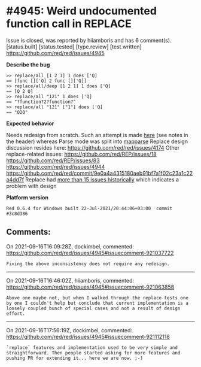 
#4945: Weird undocumented function call in REPLACE
================================================================================
Issue is closed, was reported by hiiamboris and has 6 comment(s).
[status.built] [status.tested] [type.review] [test.written]
<https://github.com/red/red/issues/4945>

**Describe the bug**
```
>> replace/all [1 2 1] 1 does ['Q]
== [func []['Q] 2 func []['Q]]
>> replace/all/deep [1 2 1] 1 does ['Q]
== [Q 2 Q]
>> replace/all "121" 1 does ['Q]
== "?function?2?function?"
>> replace/all "121" ["1"] does ['Q]
== "Q2Q"
```

**Expected behavior**

Needs redesign from scratch.
Such an attempt is made [here](https://gitlab.com/hiiamboris/red-mezz-warehouse/-/blob/master/new-replace.red) (see notes in the header) whereas Parse mode was split into [mapparse](https://gitlab.com/hiiamboris/red-mezz-warehouse/-/blob/master/mapparse.red)
Replace design discussion resides here: https://github.com/red/red/issues/4174
Other replace-related issues: https://github.com/red/REP/issues/18 https://github.com/red/REP/issues/83 https://github.com/red/red/issues/4944 https://github.com/red/red/commit/9e0a4a4315180aeb91bf7a1f02c23a1c22a4dd7f
Replace had [more than 15 issues historically](https://github.com/red/red/issues?q=is%3Aissue+is%3Aclosed+replace+in%3Atitle) which indicates a problem with design

**Platform version**
```
Red 0.6.4 for Windows built 22-Jul-2021/20:44:06+03:00  commit #3c8d386
```



Comments:
--------------------------------------------------------------------------------

On 2021-09-16T16:09:28Z, dockimbel, commented:
<https://github.com/red/red/issues/4945#issuecomment-921037722>

    Fixing the above inconsistency does not require any redesign.

--------------------------------------------------------------------------------

On 2021-09-16T16:46:02Z, hiiamboris, commented:
<https://github.com/red/red/issues/4945#issuecomment-921063858>

    Above one maybe not, but when I walked through the replace tests one by one I couldn't help but conclude that current implementation is a loosely coupled bunch of special cases and not a result of design effort.

--------------------------------------------------------------------------------

On 2021-09-16T17:56:19Z, dockimbel, commented:
<https://github.com/red/red/issues/4945#issuecomment-921112118>

    `replace` features and implementation used to be very simple and straightforward. Then people started asking for more features and pushing PR for extending it... here we are now. ;-)

